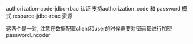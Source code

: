 authorization-code-jdbc-rbac 认证 支持authorization_code 和 password 模式
resource-jdbc-rbac 资源

这两个是一对, 注意在数据配置client和user的时候需要对密码都进行加密passwordEncoder
